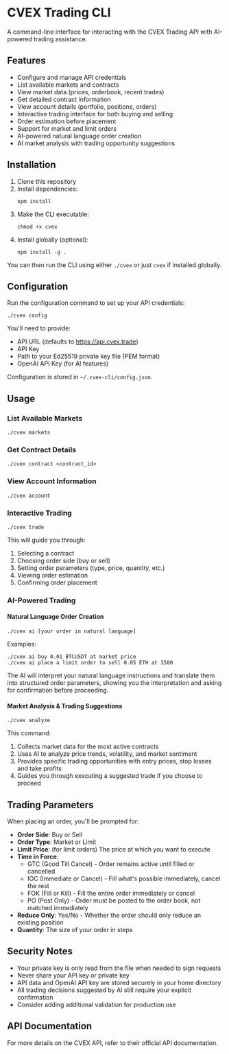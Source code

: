 # CVEX Trading CLI

A command-line interface for interacting with the CVEX Trading API with AI-powered trading assistance.

## Features

- Configure and manage API credentials
- List available markets and contracts
- View market data (prices, orderbook, recent trades)
- Get detailed contract information
- View account details (portfolio, positions, orders)
- Interactive trading interface for both buying and selling
- Order estimation before placement
- Support for market and limit orders
- AI-powered natural language order creation
- AI market analysis with trading opportunity suggestions

## Installation

1. Clone this repository
2. Install dependencies:
   ```
   npm install
   ```
3. Make the CLI executable:
   ```
   chmod +x cvex
   ```
4. Install globally (optional):
   ```
   npm install -g .
   ```

You can then run the CLI using either `./cvex` or just `cvex` if installed globally.

## Configuration

Run the configuration command to set up your API credentials:

```
./cvex config
```

You'll need to provide:
- API URL (defaults to https://api.cvex.trade)
- API Key
- Path to your Ed25519 private key file (PEM format)
- OpenAI API Key (for AI features)

Configuration is stored in `~/.cvex-cli/config.json`.

## Usage

### List Available Markets

```
./cvex markets
```

### Get Contract Details

```
./cvex contract <contract_id>
```

### View Account Information

```
./cvex account
```

### Interactive Trading

```
./cvex trade
```

This will guide you through:
1. Selecting a contract
2. Choosing order side (buy or sell)
3. Setting order parameters (type, price, quantity, etc.)
4. Viewing order estimation
5. Confirming order placement

### AI-Powered Trading

#### Natural Language Order Creation

```
./cvex ai [your order in natural language]
```

Examples:
```
./cvex ai buy 0.01 BTCUSDT at market price
./cvex ai place a limit order to sell 0.05 ETH at 3500
```

The AI will interpret your natural language instructions and translate them into structured order parameters, showing you the interpretation and asking for confirmation before proceeding.

#### Market Analysis & Trading Suggestions

```
./cvex analyze
```

This command:
1. Collects market data for the most active contracts
2. Uses AI to analyze price trends, volatility, and market sentiment
3. Provides specific trading opportunities with entry prices, stop losses and take profits
4. Guides you through executing a suggested trade if you choose to proceed

## Trading Parameters

When placing an order, you'll be prompted for:

- **Order Side**: Buy or Sell
- **Order Type**: Market or Limit
- **Limit Price**: (for limit orders) The price at which you want to execute
- **Time in Force**: 
  - GTC (Good Till Cancel) - Order remains active until filled or cancelled
  - IOC (Immediate or Cancel) - Fill what's possible immediately, cancel the rest
  - FOK (Fill or Kill) - Fill the entire order immediately or cancel
  - PO (Post Only) - Order must be posted to the order book, not matched immediately
- **Reduce Only**: Yes/No - Whether the order should only reduce an existing position
- **Quantity**: The size of your order in steps

## Security Notes

- Your private key is only read from the file when needed to sign requests
- Never share your API key or private key
- API data and OpenAI API key are stored securely in your home directory
- All trading decisions suggested by AI still require your explicit confirmation
- Consider adding additional validation for production use

## API Documentation

For more details on the CVEX API, refer to their official API documentation.